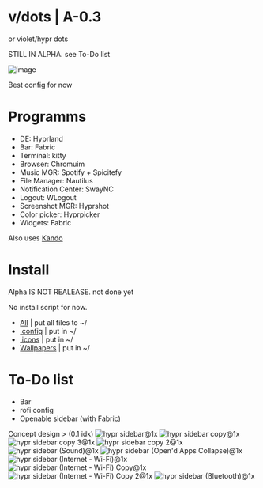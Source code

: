 # v/dots | A-0.3
or violet/hypr dots

STILL IN ALPHA. see To-Do list

![image](https://github.com/user-attachments/assets/dfc096c0-5ad3-4068-8c8d-8f78da19c17c)


Best config for now

# Programms
+ DE: Hyprland
+ Bar: Fabric
+ Terminal: kitty
+ Browser: Chromuim
+ Music MGR: Spotify + Spicitefy
+ File Manager: Nautilus
+ Notification Center: SwayNC
+ Logout: WLogout
+ Screenshot MGR: Hyprshot
+ Color picker: Hyprpicker
+ Widgets: Fabric

Also uses [Kando](https://github.com/kando-menu/kando)

# Install
Alpha IS NOT REALEASE. not done yet

No install script for now.

+ [All](https://github.com/r0l1ka/rolika-hypr-dots/releases/download/Alpha/v.dots.zip) | put all files to ~/
+ [.config](https://github.com/r0l1ka/rolika-hypr-dots/releases/download/Alpha/v.dots.-.config.zip)    | put in ~/
+ [.icons](https://github.com/r0l1ka/rolika-hypr-dots/releases/download/Alpha/v.dots.-.icons.zip)     | put in ~/
+ [Wallpapers](https://github.com/r0l1ka/rolika-hypr-dots/releases/download/Alpha/v.dots.-.wallpapers.zip) | put in ~/

# To-Do list
+ Bar
+ rofi config
+ Openable sidebar (with Fabric)

Concept design > (0.1 idk)
![hypr sidebar@1x](https://github.com/user-attachments/assets/d07c71be-6208-402d-af71-2c11c6e7fff4)
![hypr sidebar copy@1x](https://github.com/user-attachments/assets/83e94841-9f5a-4d37-81e9-800be20ab65a)
![hypr sidebar copy 3@1x](https://github.com/user-attachments/assets/641531ce-72b5-4c68-8097-d0a113cf723c)
![hypr sidebar copy 2@1x](https://github.com/user-attachments/assets/58f1ddc0-51e1-400b-878d-fcb8e8391e7d)
![hypr sidebar (Sound)@1x](https://github.com/user-attachments/assets/4ebcb41c-55d7-4db5-a3e7-9f3a0d0f83b0)
![hypr sidebar (Open'd Apps Collapse)@1x](https://github.com/user-attachments/assets/98c0b622-d682-4333-bebf-d9be5afa064e)
![hypr sidebar (Internet - Wi-Fi)@1x](https://github.com/user-attachments/assets/f2d259f3-12d7-4aa0-88df-dcb62acd2ef4)
![hypr sidebar (Internet - Wi-Fi) Copy@1x](https://github.com/user-attachments/assets/0e25b389-b25c-4931-b266-f5533381828c)
![hypr sidebar (Internet - Wi-Fi) Copy 2@1x](https://github.com/user-attachments/assets/6d94e103-3c93-42ff-a593-8fa52bc7c0eb)
![hypr sidebar (Bluetooth)@1x](https://github.com/user-attachments/assets/7a0faa64-34f4-4403-aa63-b8b2ae1718a0)

